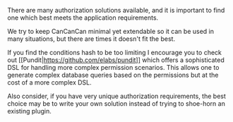 There are many authorization solutions available, and it is important to find one which best meets the application requirements. 

We try to keep CanCanCan minimal yet extendable so it can be used in many situations, but there are times it doesn't fit the best.

If you find the conditions hash to be too limiting I encourage you to check out [[Pundit|https://github.com/elabs/pundit]] which offers a sophisticated DSL for handling more complex permission scenarios. This allows one to generate complex database queries based on the permissions but at the cost of a more complex DSL.

Also consider, if you have very unique authorization requirements, the best choice may be to write your own solution instead of trying to shoe-horn an existing plugin.